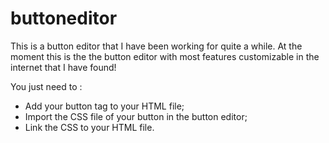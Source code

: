 buttoneditor
============

This is a button editor that I have been working for quite a while.
At the moment this is the the button editor with most features customizable in the internet that I have found!

You just need to :
- Add your button tag to your HTML file;
- Import the CSS file of your button in the button editor;
- Link the CSS to your HTML file.
